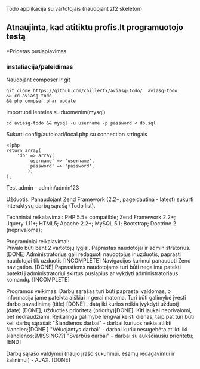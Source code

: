 Todo applikacija su vartotojais (naudojant zf2 skeleton)
## Atnaujinta, kad atitiktu profis.lt programuotojo testą
*Pridetas puslapiavimas

### instaliacija/paleidimas
 Naudojant composer ir git

```
git clone https://github.com/chillerfx/aviasg-todo/  aviasg-todo 
&& cd aviasg-todo
&& php compser.phar update

```

 Importuoti lenteles su duomenim(mysql)
```
cd aviasg-todo && mysql -u username -p password < db.sql
```

 Sukurti  config/autoload/local.php su connection stringais
```
<?php
return array(
    'db' => array(
        'username' => 'username',
        'password' => 'password',          
    	),
);
```

Test admin - admin/admin123 


Užduotis:
Panaudojant Zend Framework (2.2+, pageidautina - latest) sukurti interaktyvų darbų sąrašą (Todo list).
 
Techniniai reikalavimai:
PHP 5.5+ compatible;
Zend Framework 2.2+;
Jquery 1.11+;
HTML5;
Apache 2.2+;
MySQL 5.1;
Bootstrap;
Doctrine 2 (neprivaloma);
   
Programiniai reikalavimai:     
Privalo būti bent 2 vartotojų lygiai. Paprastas naudotojai ir administratorius. [DONE]
Administratorius gali redaguoti naudotojus ir uzduotis, paprasti naudotojai tik uzduotis [INCOMPLETE]
Navigacijos kurimui panaudoti  Zend navigation. [DONE]
Paprastiems naudotojams turi būti negalima patekti patekti į administratoriui skirtus puslapius ar vykdyti administratoriaus komandų. [INCOMPLETE]
      
Programos veikimas:
Darbų sąrašas turi būti paprastai valdomas, o informacija jame pateikta aiškiai ir gerai matoma. Turi būti galimybė įvesti darbo pavadinimą (title) [DONE] , datą iki kurios reikia įvykdyti užduotį (date) [DONE], užduoties prioritetą (priority)[DONE].
Kiti laukai neprivalomi, bet nedraudžiami. Reikalinga galimybė lengvai keisti dienas, taip pat turi būti keli darbų sąrašai:
"Šiandienos darbai"     - darbai kuriuos reikia atlikti šiandien;[DONE ]
"Vėluojantys darbai"    - darbai kuriu nesugebėta atlikti iki šiandienos;[MISSING??]
"Svarbūs darbai"        - darbai su aukščiausiu prioritetu; [END]
 
Darbų sąrašo valdymui (naujo įrašo sukurimui, esamų redagavimui ir šalinimui) - AJAX. [DONE]
 
